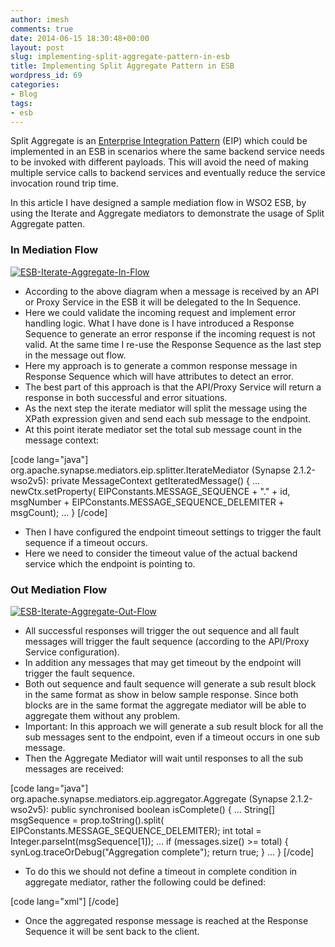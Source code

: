 ```yaml
---
author: imesh
comments: true
date: 2014-06-15 18:30:48+00:00
layout: post
slug: implementing-split-aggregate-pattern-in-esb
title: Implementing Split Aggregate Pattern in ESB
wordpress_id: 69
categories:
- Blog
tags:
- esb
---
```


Split Aggregate is an [Enterprise Integration Pattern](http://www.eaipatterns.com/) (EIP) which could be implemented in an ESB in scenarios where the same backend service needs to be invoked with different payloads. This will avoid the need of making multiple service calls to backend services and eventually reduce the service invocation round trip time.

In this article I have designed a sample mediation flow in WSO2 ESB, by using the Iterate and Aggregate mediators to demonstrate the usage of Split Aggregate patten.


### In Mediation Flow


  




[![ESB-Iterate-Aggregate-In-Flow](http://imesh.gunaratne.org/wp-content/uploads/2014/06/ESB-Iterate-Aggregate-In-Flow.png)](http://imesh.gunaratne.org/wp-content/uploads/2014/06/ESB-Iterate-Aggregate-In-Flow.png)


- According to the above diagram when a message is received by an API or Proxy Service in the ESB it will be delegated to the In Sequence.
- Here we could validate the incoming request and implement error handling logic. What I have done is I have introduced a Response Sequence to generate an error response if the incoming request is not valid. At the same time I re-use the Response Sequence as the last step in the message out flow.
- Here my approach is to generate a common response message in Response Sequence which will have attributes to detect an error.
- The best part of this approach is that the API/Proxy Service will return a response in both successful and error situations.
- As the next step the iterate mediator will split the message using the XPath expression given and send each sub message to the endpoint.
- At this point iterate mediator set the total sub message count in the message context:

[code lang="java"]
org.apache.synapse.mediators.eip.splitter.IterateMediator (Synapse 2.1.2-wso2v5):
   private MessageContext getIteratedMessage() {
      ...
      newCtx.setProperty(
      EIPConstants.MESSAGE_SEQUENCE + "." + id,
      msgNumber + EIPConstants.MESSAGE_SEQUENCE_DELEMITER + msgCount);
      ...
   }
[/code]

- Then I have configured the endpoint timeout settings to trigger the fault sequence if a timeout occurs.
- Here we need to consider the timeout value of the actual backend service which the endpoint is pointing to.



### Out Mediation Flow


  




[![ESB-Iterate-Aggregate-Out-Flow](http://imesh.gunaratne.org/wp-content/uploads/2014/06/ESB-Iterate-Aggregate-Out-Flow.png)](http://imesh.gunaratne.org/wp-content/uploads/2014/06/ESB-Iterate-Aggregate-Out-Flow.png)


- All successful responses will trigger the out sequence and all fault messages will trigger the fault sequence (according to the API/Proxy Service configuration).
- In addition any messages that may get timeout by the endpoint will trigger the fault sequence.
- Both out sequence and fault sequence will generate a sub result block in the same format as show in below sample response. Since both blocks are in the same format the aggregate mediator will be able to aggregate them without any problem.
- Important: In this approach we will generate a sub result block for all the sub messages sent to the endpoint, even if a timeout occurs in one sub message.
- Then the Aggregate Mediator will wait until responses to all the sub messages are received:

[code lang="java"]
org.apache.synapse.mediators.eip.aggregator.Aggregate (Synapse 2.1.2-wso2v5):
   public synchronised boolean isComplete() {
   ...
      String[] msgSequence = prop.toString().split(
      EIPConstants.MESSAGE_SEQUENCE_DELEMITER);
      int total = Integer.parseInt(msgSequence[1]);
      ...
      if (messages.size() &gt;= total) {
         synLog.traceOrDebug("Aggregation complete");
         return true;
      }
      ...
   }
[/code]

- To do this we should not define a timeout in complete condition in aggregate mediator, rather the following could be defined:

[code lang="xml"]
<aggregate> 
    <completeCondition> 
        <messageCount/> 
    </completeCondition> 
    <onComplete xmlns:m0="http://services.samples" expression="//m0:getQuoteResponse"> 
        <send/> 
    </onComplete> 
</aggregate> 
</code>
[/code]

- Once the aggregated response message is reached at the Response Sequence it will be sent back to the client.
